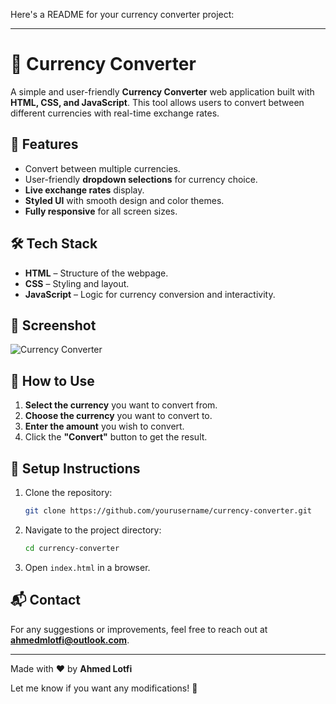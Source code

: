 Here's a README for your currency converter project:

---

# 💱 Currency Converter

A simple and user-friendly **Currency Converter** web application built with **HTML, CSS, and JavaScript**. This tool allows users to convert between different currencies with real-time exchange rates.

## 📌 Features
- Convert between multiple currencies.
- User-friendly **dropdown selections** for currency choice.
- **Live exchange rates** display.
- **Styled UI** with smooth design and color themes.
- **Fully responsive** for all screen sizes.

## 🛠️ Tech Stack
- **HTML** – Structure of the webpage.
- **CSS** – Styling and layout.
- **JavaScript** – Logic for currency conversion and interactivity.

## 📸 Screenshot
![Currency Converter](image.png)

## 🚀 How to Use
1. **Select the currency** you want to convert from.
2. **Choose the currency** you want to convert to.
3. **Enter the amount** you wish to convert.
4. Click the **"Convert"** button to get the result.

## 📂 Setup Instructions
1. Clone the repository:
   ```bash
   git clone https://github.com/yourusername/currency-converter.git
   ```
2. Navigate to the project directory:
   ```bash
   cd currency-converter
   ```
3. Open `index.html` in a browser.

## 📬 Contact
For any suggestions or improvements, feel free to reach out at **ahmedmlotfi@outlook.com**.

---
Made with ❤️ by **Ahmed Lotfi**

Let me know if you want any modifications! 🚀
